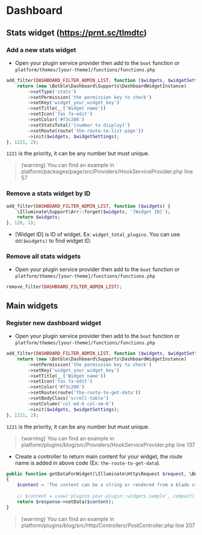# Dashboard

## Stats widget (https://prnt.sc/tlmdtc)

### Add a new stats widget

- Open your plugin service provider then add to the `boot` function or `platform/themes/[your-theme]/functions/functions.php`

```php
add_filter(DASHBOARD_FILTER_ADMIN_LIST, function ($widgets, $widgetSettings) {
    return (new \Botble\Dashboard\Supports\DashboardWidgetInstance)
        ->setType('stats')
        ->setPermission('the permission key to check')
        ->setKey('widget_your_widget_key')
        ->setTitle(__('Widget name'))
        ->setIcon('fas fa-edit')
        ->setColor('#f3c200')
        ->setStatsTotal('[number to display]')
        ->setRoute(route('the-route-to-list-page'))
        ->init($widgets, $widgetSettings);
}, 1221, 2);
```

`1221` is the priority, it can be any number but must unique.

> {warning} You can find an example in platform/packages/page/src/Providers/HookServiceProvider.php line 57

### Remove a stats widget by ID

```php
add_filter(DASHBOARD_FILTER_ADMIN_LIST, function ($widgets) {
    \Illuminate\Support\Arr::forget($widgets, '[Widget ID]');
    return $widgets;
}, 120, 1);
```

- [Widget ID] is ID of widget. Ex: `widget_total_plugins`. You can use `dd($widgets)` to find widget ID.

### Remove all stats widgets

- Open your plugin service provider then add to the `boot` function or `platform/themes/[your-theme]/functions/functions.php`

```php
remove_filter(DASHBOARD_FILTER_ADMIN_LIST);
```

## Main widgets
### Register new dashboard widget

- Open your plugin service provider then add to the `boot` function or `platform/themes/[your-theme]/functions/functions.php`

```php
add_filter(DASHBOARD_FILTER_ADMIN_LIST, function ($widgets, $widgetSettings) {
    return (new \Botble\Dashboard\Supports\DashboardWidgetInstance)
        ->setPermission('the permission key to check')
        ->setKey('widget_your_widget_key')
        ->setTitle(__('Widget name'))
        ->setIcon('fas fa-edit')
        ->setColor('#f3c200')
        ->setRoute(route('the-route-to-get-data'))
        ->setBodyClass('scroll-table')
        ->setColumn('col-md-6 col-sm-6')
        ->init($widgets, $widgetSettings);
}, 1221, 2);
```

`1221` is the priority, it can be any number but must unique.

> {warning} You can find an example in platform/plugins/blog/src/Providers/HookServiceProvider.php line 137

- Create a controller to return main content for your widget, the route name is added in above code (Ex: `the-route-to-get-data`).

```php
public function getDataForWidget(\Illuminate\Http\Request $request, \Botble\Base\Http\Responses\BaseHttpResponse $response)
{
    $content = 'The content can be a string or rendered from a blade view';
    
    // $content = view('plugins.your-plugin::widgets.sample', compact('data'))->render()
    return $response->setData($content);
}
```

> {warning} You can find an example in platform/plugins/blog/src/Http/Controllers/PostController.php line 207
